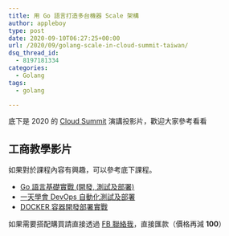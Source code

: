 ```yaml
---
title: 用 Go 語言打造多台機器 Scale 架構
author: appleboy
type: post
date: 2020-09-10T06:27:25+00:00
url: /2020/09/golang-scale-in-cloud-summit-taiwan/
dsq_thread_id:
  - 8197181334
categories:
  - Golang
tags:
  - golang

---
```

底下是 2020 的 [Cloud Summit][1] 演講投影片，歡迎大家參考看看

<!--more-->

## 工商教學影片

如果對於課程內容有興趣，可以參考底下課程。

  * [Go 語言基礎實戰 (開發, 測試及部署)][2]
  * [一天學會 DevOps 自動化測試及部署][3]
  * [DOCKER 容器開發部署實戰][4]

如果需要搭配購買請直接透過 [FB 聯絡我][5]，直接匯款（價格再減 **100**）

 [1]: https://cloudsummit.ithome.com.tw/
 [2]: https://www.udemy.com/course/golang-fight/?couponCode=202008
 [3]: https://www.udemy.com/course/devops-oneday/?couponCode=202008
 [4]: https://www.udemy.com/course/docker-practice/?couponCode=202008
 [5]: http://facebook.com/appleboy46
